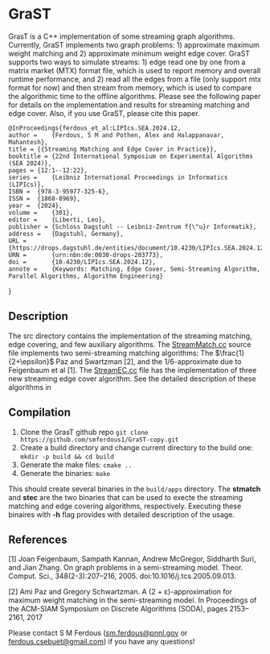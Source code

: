# GraST

GrasT is a C++ implementation of some streaming graph algorithms. Currently, GraST implements two graph problems: 1) approximate maximum weight matching and 2) approximate minimum weight edge cover. GraST supports two ways to simulate streams: 1) edge read one by one from a matrix market (MTX) format file, which is used to report memory and overall runtime performance, and 2) read all the edges from a file (only support mtx format for now) and then stream from memory, which is used to compare the algorithmic time to the offline algorithms. Please see the following paper for details on the implementation and results for streaming matching and edge cover. Also, if you use GraST, please cite this paper.

    @InProceedings{ferdous_et_al:LIPIcs.SEA.2024.12,
    author =	{Ferdous, S M and Pothen, Alex and Halappanavar, Mahantesh},
    title =	{{Streaming Matching and Edge Cover in Practice}},
    booktitle =	{22nd International Symposium on Experimental Algorithms (SEA 2024)},
    pages =	{12:1--12:22},
    series =	{Leibniz International Proceedings in Informatics (LIPIcs)},
    ISBN =	{978-3-95977-325-6},
    ISSN =	{1868-8969},
    year =	{2024},
    volume =	{301},
    editor =	{Liberti, Leo},
    publisher =	{Schloss Dagstuhl -- Leibniz-Zentrum f{\"u}r Informatik},
    address =	{Dagstuhl, Germany},
    URL =		{https://drops.dagstuhl.de/entities/document/10.4230/LIPIcs.SEA.2024.12},
    URN =		{urn:nbn:de:0030-drops-203773},
    doi =		{10.4230/LIPIcs.SEA.2024.12},
    annote =	{Keywords: Matching, Edge Cover, Semi-Streaming Algorithm, Parallel Algorithms, Algorithm Engineering}
  }
  ## Description
  The src directory contains the implementation of the streaming matching, edge covering, and few auxiliary algorithms. The [StreamMatch.cc](./src/StreamMatch.cc) source file implements two semi-streaming matching algorithms: The $\frac{1}{2+\epsilon}$ Paz and Swartzman [2], and the $1/6$-approximate due to Feigenbaum et al [1]. The [StreamEC.cc](src/StreamEC.cc) file has the implementation of three new streaming edge cover algorithm. See the detailed description of these algorithms in
    
 ## Compilation
 1. Clone the GrasT github repo
    `git clone https://github.com/smferdous1/GraST-copy.git` 
 2.  Create a build directory and change current directory to the build one: `mkdir -p build && cd build`
 3. Generate the make files: `cmake ..`
 4. Generate the binaries: `make`
 
 This should create several binaries in the `build/apps` directory.  The **stmatch** and **stec** are the two binaries that can be used to execte the streaming matching and edge covering algorithms, respectively. Executing these binaires with **-h** flag provides with detailed description of the usage. 

## References
[1] Joan Feigenbaum, Sampath Kannan, Andrew McGregor, Siddharth Suri, and Jian Zhang. On graph problems in a semi-streaming model. Theor. Comput. Sci., 348(2-3):207–216, 2005. doi:10.1016/j.tcs.2005.09.013.

[2] Ami Paz and Gregory Schwartzman. A (2 + ε)-approximation for maximum weight matching in
the semi-streaming model. In Proceedings of the ACM-SIAM Symposium on Discrete Algorithms
(SODA), pages 2153–2161, 2017

Please contact S M Ferdous (sm.ferdous@pnnl.gov or ferdous.csebuet@gmail.com) if you have any questions!
